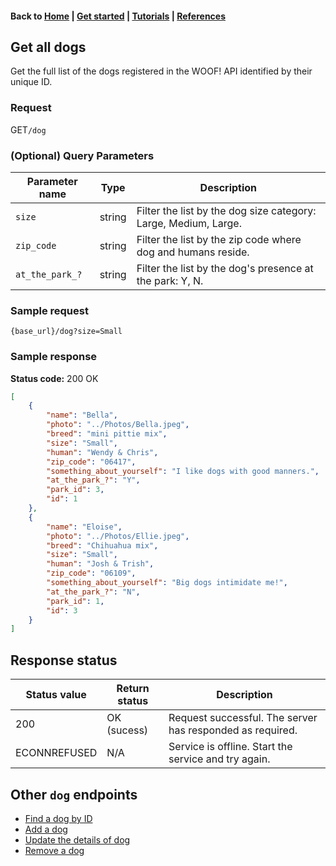 <link rel="stylesheet" type="text/css" href="./assets/css/sophie-custom.css" />

#### Back to [Home](index.md) | [Get started](index.md#get-started) | [Tutorials](index.md#tutorials) | [References](index.md#reference)

## Get all dogs

Get the full list of the dogs registered in the WOOF! API identified by their unique ID.

### Request
<span class="button" id="get">GET</span>`/dog` 


### (Optional) Query Parameters

| Parameter name   | Type   | Description   |   
|---|---|---|
| `size`  | string   | Filter the list by the dog size category: Large, Medium, Large.  |  
| `zip_code`  | string   | Filter the list by the zip code where dog and humans reside.  |   
| `at_the_park_?`  | string   | Filter the list by the dog's presence at the park: Y, N. |     

### Sample request
```
{base_url}/dog?size=Small
```

### Sample response
**Status code:** <span class="status-2xx">200 OK</span>

```json
[
    {
        "name": "Bella",
        "photo": "../Photos/Bella.jpeg",
        "breed": "mini pittie mix",
        "size": "Small",
        "human": "Wendy & Chris",
        "zip_code": "06417",
        "something_about_yourself": "I like dogs with good manners.",
        "at_the_park_?": "Y",
        "park_id": 3,
        "id": 1
    },
    {
        "name": "Eloise",
        "photo": "../Photos/Ellie.jpeg",
        "breed": "Chihuahua mix",
        "size": "Small",
        "human": "Josh & Trish",
        "zip_code": "06109",
        "something_about_yourself": "Big dogs intimidate me!",
        "at_the_park_?": "N",
        "park_id": 1,
        "id": 3
    }
]
```
## Response status

| Status value   | Return status  | Description   | 
|---|---|---|
| 200  | OK (sucess)  | Request successful. The server has responded as required.  | 
| ECONNREFUSED | N/A | Service is offline. Start the service and try again.|

## Other `dog` endpoints
* [Find a dog by ID](dog-get-dog-by-id.md)
* [Add a dog](dog-add-dog.md)
* [Update the details of dog](dog-update-dog.md)
* [Remove a dog](dog-delete-dog.md)
